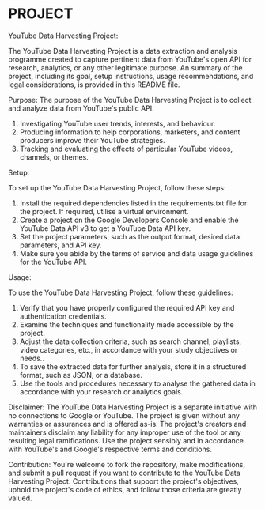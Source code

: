 # PROJECT

YouTube Data Harvesting Project:

The YouTube Data Harvesting Project is a data extraction and analysis programme created to capture pertinent data from YouTube's open API for research, analytics, or any other legitimate purpose. An summary of the project, including its goal, setup instructions, usage recommendations, and legal considerations, is provided in this README file.

Purpose:
The purpose of the YouTube Data Harvesting Project is to collect and analyze data from YouTube's public API.
1. Investigating YouTube user trends, interests, and behaviour.
2. Producing information to help corporations, marketers, and content producers improve their YouTube strategies.
3. Tracking and evaluating the effects of particular YouTube videos, channels, or themes.

Setup:

To set up the YouTube Data Harvesting Project, follow these steps:
1. Install the required dependencies listed in the requirements.txt file for the project. If required, utilise a virtual environment.
2. Create a project on the Google Developers Console and enable the YouTube Data API v3 to get a YouTube Data API key.
3. Set the project parameters, such as the output format, desired data parameters, and API key.
4. Make sure you abide by the terms of service and data usage guidelines for the YouTube API.

Usage:

To use the YouTube Data Harvesting Project, follow these guidelines:
1. Verify that you have properly configured the required API key and authentication credentials.
2. Examine the techniques and functionality made accessible by the project.
3. Adjust the data collection criteria, such as search channel, playlists, video categories, etc., in accordance with your study objectives or needs..
4. To save the extracted data for further analysis, store it in a structured format, such as JSON, or a database.
5. Use the tools and procedures necessary to analyse the gathered data in accordance with your research or analytics goals.

Disclaimer:
The YouTube Data Harvesting Project is a separate initiative with no connections to Google or YouTube. The project is given without any warranties or assurances and is offered as-is. The project's creators and maintainers disclaim any liability for any improper use of the tool or any resulting legal ramifications. Use the project sensibly and in accordance with YouTube's and Google's respective terms and conditions.

Contribution:
You're welcome to fork the repository, make modifications, and submit a pull request if you want to contribute to the YouTube Data Harvesting Project. Contributions that support the project's objectives, uphold the project's code of ethics, and follow those criteria are greatly valued.






















